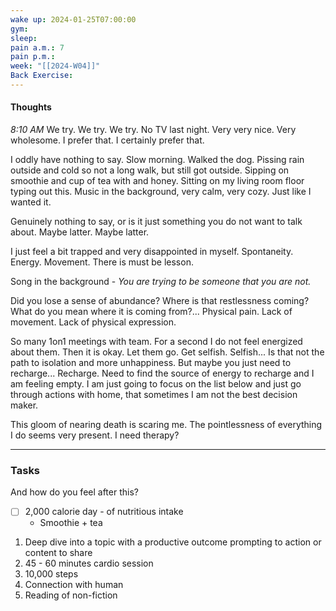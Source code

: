 ```yaml
---
wake up: 2024-01-25T07:00:00
gym: 
sleep: 
pain a.m.: 7
pain p.m.: 
week: "[[2024-W04]]"
Back Exercise:
---
```

#### Thoughts
*8:10 AM*
We try. We try. We try. 
No TV last night. Very very nice. Very wholesome. I prefer that. I certainly prefer that. 

I oddly have nothing to say. 
Slow morning. Walked the dog. Pissing rain outside and cold so not a long walk, but still got outside. 
Sipping on smoothie and cup of tea with and honey.
Sitting on my living room floor typing out this. 
Music in the background, very calm, very cozy. 
Just like I wanted it. 

Genuinely nothing to say, or is it just something you do not want to talk about. 
Maybe latter. Maybe latter. 

I just feel a bit trapped and very disappointed in myself. 
Spontaneity. Energy. Movement. 
There is must be lesson. 

Song in the background - *You are trying to be someone that you are not.*

Did you lose a sense of abundance? Where is that restlessness coming? 
What do you mean where it is coming from?... Physical pain. Lack of movement. Lack of physical expression. 

So many 1on1 meetings with team. For a second I do not feel energized about them. 
Then it is okay. Let them go. Get selfish. 
Selfish... Is that not the path to isolation and more unhappiness.
But maybe you just need to recharge... Recharge. Need to find the source of energy to recharge and I am feeling empty. 
I am just going to focus on the list below and just go through actions with home, that sometimes I am not the best decision maker. 

This gloom of nearing death is scaring me. 
The pointlessness of everything I do seems very present. 
I need therapy?

-----
### Tasks 

And how do you feel after this?

- [ ] 2,000 calorie day - of nutritious intake
	- Smoothie + tea
1) Deep dive into a topic with a productive outcome prompting to action or content to share
2) 45 - 60 minutes cardio session
3) 10,000 steps 
4) Connection with human
5) Reading of non-fiction